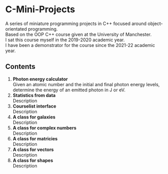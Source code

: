 # C-Mini-Projects
A series of miniature programming projects in C++ focused around object-orientated programming.  
Based on the OOP C++ course given at the University of Manchester.  
I sat this course myself in the 2019-2020 academic year.  
I have been a demonstrator for the course since the 2021-22 academic year.  

## Contents

1. **Photon energy calculator**  
Given an atomic number and the initial and final photon energy levels, determine the energy of an emitted photon in J or eV.
2. **Statistics from data**  
Description  
3. **Courselist interface**  
Description  
4. **A class for galaxies**  
Description  
5. **A class for complex numbers**   
Description  
6. **A class for matricies**  
Description  
7. **A class for vectors**  
Description  
8. **A class for shapes**  
Description  
